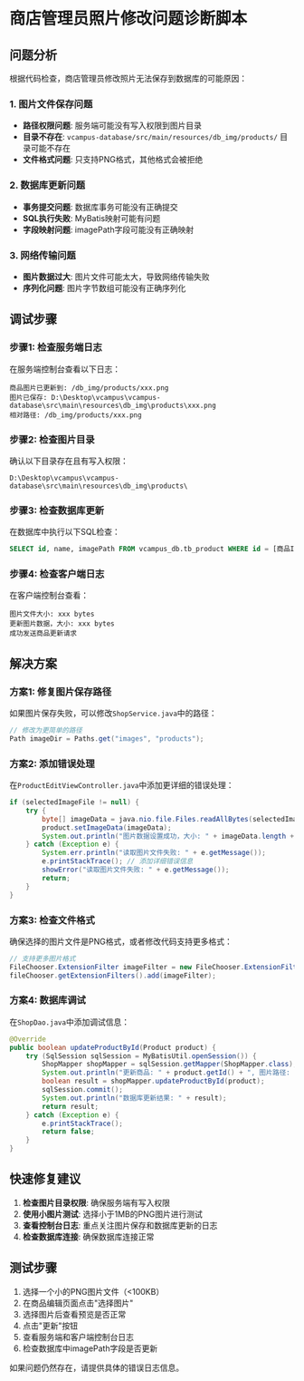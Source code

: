 # 商店管理员照片修改问题诊断脚本

## 问题分析

根据代码检查，商店管理员修改照片无法保存到数据库的可能原因：

### 1. 图片文件保存问题
- **路径权限问题**: 服务端可能没有写入权限到图片目录
- **目录不存在**: `vcampus-database/src/main/resources/db_img/products/` 目录可能不存在
- **文件格式问题**: 只支持PNG格式，其他格式会被拒绝

### 2. 数据库更新问题
- **事务提交问题**: 数据库事务可能没有正确提交
- **SQL执行失败**: MyBatis映射可能有问题
- **字段映射问题**: imagePath字段可能没有正确映射

### 3. 网络传输问题
- **图片数据过大**: 图片文件可能太大，导致网络传输失败
- **序列化问题**: 图片字节数组可能没有正确序列化

## 调试步骤

### 步骤1: 检查服务端日志
在服务端控制台查看以下日志：
```
商品图片已更新到: /db_img/products/xxx.png
图片已保存: D:\Desktop\vcampus\vcampus-database\src\main\resources\db_img\products\xxx.png
相对路径: /db_img/products/xxx.png
```

### 步骤2: 检查图片目录
确认以下目录存在且有写入权限：
```
D:\Desktop\vcampus\vcampus-database\src\main\resources\db_img\products\
```

### 步骤3: 检查数据库更新
在数据库中执行以下SQL检查：
```sql
SELECT id, name, imagePath FROM vcampus_db.tb_product WHERE id = [商品ID];
```

### 步骤4: 检查客户端日志
在客户端控制台查看：
```
图片文件大小: xxx bytes
更新图片数据，大小: xxx bytes
成功发送商品更新请求
```

## 解决方案

### 方案1: 修复图片保存路径
如果图片保存失败，可以修改`ShopService.java`中的路径：

```java
// 修改为更简单的路径
Path imageDir = Paths.get("images", "products");
```

### 方案2: 添加错误处理
在`ProductEditViewController.java`中添加更详细的错误处理：

```java
if (selectedImageFile != null) {
    try {
        byte[] imageData = java.nio.file.Files.readAllBytes(selectedImageFile.toPath());
        product.setImageData(imageData);
        System.out.println("图片数据设置成功，大小: " + imageData.length + " bytes");
    } catch (Exception e) {
        System.err.println("读取图片文件失败: " + e.getMessage());
        e.printStackTrace(); // 添加详细错误信息
        showError("读取图片文件失败: " + e.getMessage());
        return;
    }
}
```

### 方案3: 检查文件格式
确保选择的图片文件是PNG格式，或者修改代码支持更多格式：

```java
// 支持更多图片格式
FileChooser.ExtensionFilter imageFilter = new FileChooser.ExtensionFilter("图片文件", "*.png", "*.jpg", "*.jpeg");
fileChooser.getExtensionFilters().add(imageFilter);
```

### 方案4: 数据库调试
在`ShopDao.java`中添加调试信息：

```java
@Override
public boolean updateProductById(Product product) {
    try (SqlSession sqlSession = MyBatisUtil.openSession()) {
        ShopMapper shopMapper = sqlSession.getMapper(ShopMapper.class);
        System.out.println("更新商品: " + product.getId() + ", 图片路径: " + product.getImagePath());
        boolean result = shopMapper.updateProductById(product);
        sqlSession.commit();
        System.out.println("数据库更新结果: " + result);
        return result;
    } catch (Exception e) {
        e.printStackTrace();
        return false;
    }
}
```

## 快速修复建议

1. **检查图片目录权限**: 确保服务端有写入权限
2. **使用小图片测试**: 选择小于1MB的PNG图片进行测试
3. **查看控制台日志**: 重点关注图片保存和数据库更新的日志
4. **检查数据库连接**: 确保数据库连接正常

## 测试步骤

1. 选择一个小的PNG图片文件（<100KB）
2. 在商品编辑页面点击"选择图片"
3. 选择图片后查看预览是否正常
4. 点击"更新"按钮
5. 查看服务端和客户端控制台日志
6. 检查数据库中imagePath字段是否更新

如果问题仍然存在，请提供具体的错误日志信息。
